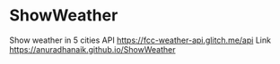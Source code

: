 # ShowWeather
Show weather in 5 cities
API https://fcc-weather-api.glitch.me/api
Link https://anuradhanaik.github.io/ShowWeather